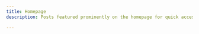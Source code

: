 ```yaml
---
title: Homepage
description: Posts featured prominently on the homepage for quick access.

---
```


